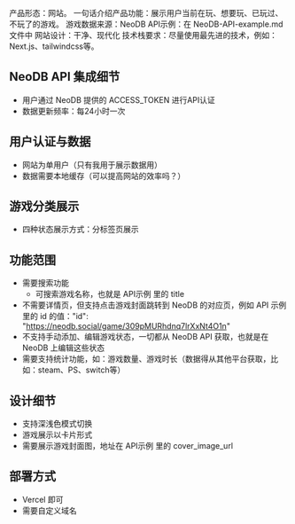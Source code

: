 产品形态：网站。
一句话介绍产品功能：展示用户当前在玩、想要玩、已玩过、不玩了的游戏。
游戏数据来源：NeoDB
API示例：在 NeoDB-API-example.md 文件中
网站设计：干净、现代化
技术栈要求：尽量使用最先进的技术，例如：Next.js、tailwindcss等。


## NeoDB API 集成细节
- 用户通过 NeoDB 提供的 ACCESS_TOKEN 进行API认证
- 数据更新频率：每24小时一次

## 用户认证与数据
- 网站为单用户（只有我用于展示数据用）
- 数据需要本地缓存（可以提高网站的效率吗？）

## 游戏分类展示
- 四种状态展示方式：分标签页展示

## 功能范围
- 需要搜索功能
    - 可搜索游戏名称，也就是 API示例 里的 title
- 不需要详情页，但支持点击游戏封面跳转到 NeoDB 的对应页，例如 API 示例里的 id 的值："id": "https://neodb.social/game/309pMURhdnq7lrXxNt4O1n"
- 不支持手动添加、编辑游戏状态，一切都从 NeoDB API 获取，也就是在 NeoDB 上编辑这些状态
- 需要支持统计功能，如：游戏数量、游戏时长（数据得从其他平台获取，比如：steam、PS、switch等）

## 设计细节
- 支持深浅色模式切换
- 游戏展示以卡片形式
- 需要展示游戏封面图，地址在 API示例 里的 cover_image_url

## 部署方式
- Vercel 即可
- 需要自定义域名